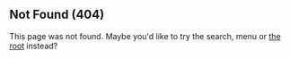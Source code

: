 ## Not Found (404)

This page was not found. Maybe you'd like to try the search, menu or [the root](https://kaveland.no) instead?